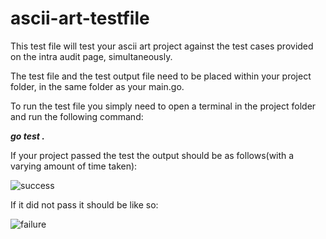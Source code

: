 # ascii-art-testfile

This test file will test your ascii art project against the test cases provided on the intra audit page, simultaneously.

The test file and the test output file need to be placed within your project folder, in the same folder as your main.go.

To run the test file you simply need to open a terminal in the project folder and run the following command:<br/>

***go test .***

If your project passed the test the output should be as follows(with a varying amount of time taken):

![success]()

If it did not pass it should be like so:

![failure]()
